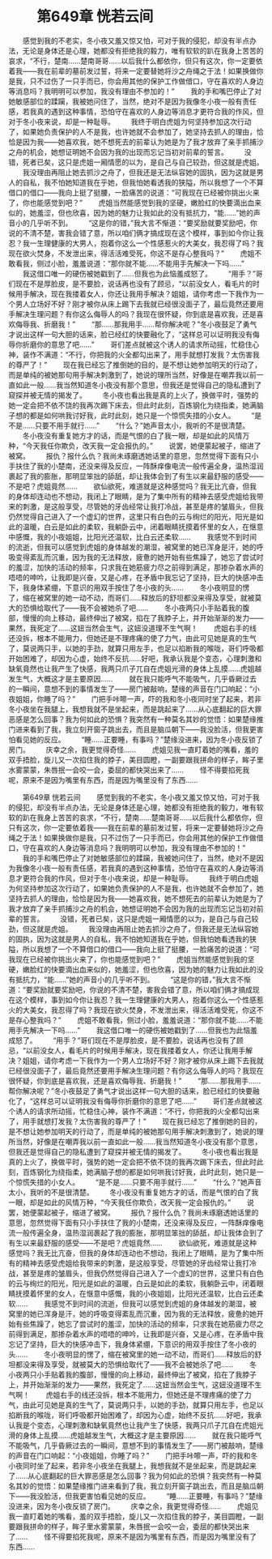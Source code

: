 # 　　第649章 恍若云间
　　感觉到我的不老实，冬小夜又羞又惊又怕，可对于我的侵犯，却没有半点办法，无论是身体还是心理，她都没有拒绝我的毅力，唯有软软的趴在我身上苦苦的哀求，“不行，楚南……楚南哥哥……以后我什么都依你，但只有这次，你一定要依着我——我在前辈的墓前发过誓，将来一定要替她将沙之舟绳之于法！如果换做你是我，只不过伤了一只手而已，你会用其他的保护工作做借口，守在喜欢的人身边等消息吗？我明明可以参加，我没有理由不参加的！”
　　我的手和嘴巴停止了对她敏感部位的蹂躏，我被她问住了，当然，绝对不是因为我像冬小夜一般有责任感，若我真的遇到这种事情，恐怕守在喜欢的人身边等消息才更符合我的作风，但对于冬小夜来说，却是一种耻辱。
　　我终于明白虎姐为何坚持参加这次行动了，如果她负责保护的人不是我，也许她就不会参加了，她坚持去抓人的理由，恰恰是因为我——她喜欢我，她不想死去的前辈认为她是为了我才放弃了亲手抓捕沙之舟的机会，她想证明她不会因为我的出现而忘记当初对前辈的誓言。
　　没错，死者已矣，这只是虎姐一厢情愿的以为，是自己与自己较劲，但这就是虎姐。
　　我没理由再阻止她去抓沙之舟了，但我还是无法纵容她的固执，因为这就是男人的自私，我不怕她知道我在乎她，但我怕她看透我的狭隘，所以我想了一个不算借口的借口——我向上挺了挺腰，一脸痛苦的说道：“可我现在已经被你挑出火来了，你也能感觉到吧？”
　　虎姐当然能感觉到我的坚硬，嫩脸红的快要滴出血来似的，她羞涩，但也欣喜，因为她的魅力让我如此的没有抵抗力，“能……”她的声音小的几乎听不到。
　　“这是你的错，”我大言不惭道：“要奖励就要奖励吧，你说的不清不楚，害我会错了意，所以咱们俩才搞成现在这个模样，事到如今你让我忍？我一生理健康的大男人，抱着你这么一个性感惹火的大美女，我忍得了吗？我现在欲火焚身，不发泄出来，得活活难受死，你这不是存心整我吗？”
　　虎姐不敢看我，侧过小脸，羞羞说道：“那你就不能……不能用手先解决一下吗……”
　　我这借口唯一的硬伤被她戳到了……但我也为此恼羞成怒了。
　　“用手？”哥们现在不是厚脸皮，是不要脸，说话再也没有了顾忌，“以前没女人，看毛片的时候用手解决，现在我搂着女人，你还让我用手解决？姐姐，请你考虑一下我作为一个男人立场好不好？刚才被你从床上踢下去我就已经很没面子了，最后竟然还要用手解决生理问题？有你这么侮辱人的吗？我现在很怀疑，你到底是喜欢我，还是喜欢侮辱我、折磨我！”
　　“那……那我用手……帮你解决呢？”冬小夜鼓足了勇气才说出这样一句大胆的话来，脸已经红的快要融化了，“这样总可以证明我没有侮辱你折磨你的意思了吧……”
　　哥们差点就被这个诱人的请求所动摇，忙稳住心神，装作不满道：“不行，你把我的火全都勾出来了，用手就想打发我？太伤害我的尊严了！”
　　现在我已经忘了推倒她的目的，是不想让她参加明天的行动了，而是单纯的被她那句用手解决刺激到了，她说的理所当然，好像是在嘲弄我以前一直如此一般……我当然知道冬小夜没有那个意思，但我还是觉得自己的隐私遭到了窥探并被无情的揭发了。
　　冬小夜也看出我是真的上火了，换做平时，强势的她一定会把不依不饶的我再次踢下床去，但此时此刻，百炼钢化为绕指柔，她满脑子想的都是如何哄我讨好我，此时此刻，她只是一个惊慌失措的小女人。
　　“是不是……只要不用手就行……”
　　“什么？”她声音太小，我听的不是很清楚。
　　冬小夜没有重复她方才的话，而是气恨的白了我一眼，却是如此的风情万种，“今天我任你欺负，改天我一定会报仇的。”
　　说罢，她便蒙起被子，缩进了被窝。
　　报仇？报什么仇？我尚未琢磨透她话里的意思，忽然觉得下面有只小手扶住了我的小楚南，还没来得及反应，一阵酥痒像电流一般传遍全身，温热湿润裹起了我的膨胀，那明显笨拙的舔舐，却让我体会到了有生以来最舒服的感受——不是吧？虎姐竟然……
　　欲仙欲死，难道就是这种感觉吗？我无比亢奋，但我的身体却连动也不想动，我闭上了眼睛，是为了集中所有的精神去感受虎姐给我带来的刺激，是这般享受，尽管她的牙齿经常让我打冷战，甚至是疼的皱眉头，但我仍然觉得自己进入了一个虚幻的世界，这里只有白色的云与绚烂的阳光，阳光是如此的温暖，白云是如此的柔软，我躺卧云中，闭着眼睛抚摸着怀里的女人，在惬意中感慨，我的小夜姐姐，比阳光还温软，比白云还柔软……
　　我感觉不到时间的流逝，但我可以感觉到虎姐的身体越发的潮湿，被窝里的她已浑身是汗，她的呼吸变得紊乱而沉重，因为我的无法释放，疲惫的她开始有些焦躁了，她忘了尝试时的羞涩，加快的活动的频率，只求我在她筋疲力尽之前得到满足，那掺杂着水声的唔唔的呻吟，让我即是兴奋，又是心疼，在矛盾中我忘记了坚持，巨大的快感冲击下，我身体紧绷，下意识的用双手按住了冬小夜的头……
　　冬小夜明显的愣了，缩在被窝里的她一动不动，而哥们……释放后的舒坦都没来得及享受，就被莫大的恐惧给取代了——我不会被她杀了吧……
　　冬小夜两只小手贴着我的腹部，慢慢的向上移动，最终伸出了被窝，掐在了我脖子上，并开始渐渐的发力——果然，我死定了……这妞当然会生气，这妞没道理不生气啊！
　　虎姐右手的线还没拆，根本不能用力，但她还是不理疼痛的使了力气，由此可见她是真的生气了，莫说两只手，以她的手劲，就算只用左手，也足以掐断我的喉咙，哥们呼吸都开始困难了，却因为心虚，始终不反抗……好吧，我承认我是个变态，心理刺激和缺氧竟然也让我产生了快感，我两只爪子兀自在虎姐光滑的身体上乱摸……虎姐越发生气，大概这才是主要原因……
　　就在我只能呼气不能吸气，几乎昏厥过去的一瞬间，意想不到的事情发生了——房门被敲响，楚缘的声音在门口响起：“小夜姐姐，你睡了吗？”
　　门把手咔嚓一声，吓的我和冬小夜同时坐了起来，若非冬小夜坐在我腿上，我想我就不是坐起来，而是跳起来了……从心底翻起的巨大罪恶感是怎么回事？我为何如此的恐惧？我突然有一种莫名其妙的觉悟：如果楚缘推门进来看到了我，我立刻开窗子跳出去，而且是脑瓜朝下——我没脸活，但我更害怕看见她的反应。
　　“睡……正要睡，有事吗？”楚缘没进来，因为冬小夜反锁了房门。
　　庆幸之余，我更觉得奇怪……
　　虎姐见我一直盯着她的嘴看，羞的双手捂脸，旋儿又一次掐住我的脖子，美目圆瞪，一副要跟我拼命的样子，眸子里水雾蒙蒙，朱唇抿一会咬一会，委屈的都快哭出来了……
　　怪不得要掐死我呢，原来不是因为嘴里有东西，而是因为嘴里没有了东西……

　　第649章 恍若云间
　　感觉到我的不老实，冬小夜又羞又惊又怕，可对于我的侵犯，却没有半点办法，无论是身体还是心理，她都没有拒绝我的毅力，唯有软软的趴在我身上苦苦的哀求，“不行，楚南……楚南哥哥……以后我什么都依你，但只有这次，你一定要依着我——我在前辈的墓前发过誓，将来一定要替她将沙之舟绳之于法！如果换做你是我，只不过伤了一只手而已，你会用其他的保护工作做借口，守在喜欢的人身边等消息吗？我明明可以参加，我没有理由不参加的！”
　　我的手和嘴巴停止了对她敏感部位的蹂躏，我被她问住了，当然，绝对不是因为我像冬小夜一般有责任感，若我真的遇到这种事情，恐怕守在喜欢的人身边等消息才更符合我的作风，但对于冬小夜来说，却是一种耻辱。
　　我终于明白虎姐为何坚持参加这次行动了，如果她负责保护的人不是我，也许她就不会参加了，她坚持去抓人的理由，恰恰是因为我——她喜欢我，她不想死去的前辈认为她是为了我才放弃了亲手抓捕沙之舟的机会，她想证明她不会因为我的出现而忘记当初对前辈的誓言。
　　没错，死者已矣，这只是虎姐一厢情愿的以为，是自己与自己较劲，但这就是虎姐。
　　我没理由再阻止她去抓沙之舟了，但我还是无法纵容她的固执，因为这就是男人的自私，我不怕她知道我在乎她，但我怕她看透我的狭隘，所以我想了一个不算借口的借口——我向上挺了挺腰，一脸痛苦的说道：“可我现在已经被你挑出火来了，你也能感觉到吧？”
　　虎姐当然能感觉到我的坚硬，嫩脸红的快要滴出血来似的，她羞涩，但也欣喜，因为她的魅力让我如此的没有抵抗力，“能……”她的声音小的几乎听不到。
　　“这是你的错，”我大言不惭道：“要奖励就要奖励吧，你说的不清不楚，害我会错了意，所以咱们俩才搞成现在这个模样，事到如今你让我忍？我一生理健康的大男人，抱着你这么一个性感惹火的大美女，我忍得了吗？我现在欲火焚身，不发泄出来，得活活难受死，你这不是存心整我吗？”
　　虎姐不敢看我，侧过小脸，羞羞说道：“那你就不能……不能用手先解决一下吗……”
　　我这借口唯一的硬伤被她戳到了……但我也为此恼羞成怒了。
　　“用手？”哥们现在不是厚脸皮，是不要脸，说话再也没有了顾忌，“以前没女人，看毛片的时候用手解决，现在我搂着女人，你还让我用手解决？姐姐，请你考虑一下我作为一个男人立场好不好？刚才被你从床上踢下去我就已经很没面子了，最后竟然还要用手解决生理问题？有你这么侮辱人的吗？我现在很怀疑，你到底是喜欢我，还是喜欢侮辱我、折磨我！”
　　“那……那我用手……帮你解决呢？”冬小夜鼓足了勇气才说出这样一句大胆的话来，脸已经红的快要融化了，“这样总可以证明我没有侮辱你折磨你的意思了吧……”
　　哥们差点就被这个诱人的请求所动摇，忙稳住心神，装作不满道：“不行，你把我的火全都勾出来了，用手就想打发我？太伤害我的尊严了！”
　　现在我已经忘了推倒她的目的，是不想让她参加明天的行动了，而是单纯的被她那句用手解决刺激到了，她说的理所当然，好像是在嘲弄我以前一直如此一般……我当然知道冬小夜没有那个意思，但我还是觉得自己的隐私遭到了窥探并被无情的揭发了。
　　冬小夜也看出我是真的上火了，换做平时，强势的她一定会把不依不饶的我再次踢下床去，但此时此刻，百炼钢化为绕指柔，她满脑子想的都是如何哄我讨好我，此时此刻，她只是一个惊慌失措的小女人。
　　“是不是……只要不用手就行……”
　　“什么？”她声音太小，我听的不是很清楚。
　　冬小夜没有重复她方才的话，而是气恨的白了我一眼，却是如此的风情万种，“今天我任你欺负，改天我一定会报仇的。”
　　说罢，她便蒙起被子，缩进了被窝。
　　报仇？报什么仇？我尚未琢磨透她话里的意思，忽然觉得下面有只小手扶住了我的小楚南，还没来得及反应，一阵酥痒像电流一般传遍全身，温热湿润裹起了我的膨胀，那明显笨拙的舔舐，却让我体会到了有生以来最舒服的感受——不是吧？虎姐竟然……
　　欲仙欲死，难道就是这种感觉吗？我无比亢奋，但我的身体却连动也不想动，我闭上了眼睛，是为了集中所有的精神去感受虎姐给我带来的刺激，是这般享受，尽管她的牙齿经常让我打冷战，甚至是疼的皱眉头，但我仍然觉得自己进入了一个虚幻的世界，这里只有白色的云与绚烂的阳光，阳光是如此的温暖，白云是如此的柔软，我躺卧云中，闭着眼睛抚摸着怀里的女人，在惬意中感慨，我的小夜姐姐，比阳光还温软，比白云还柔软……
　　我感觉不到时间的流逝，但我可以感觉到虎姐的身体越发的潮湿，被窝里的她已浑身是汗，她的呼吸变得紊乱而沉重，因为我的无法释放，疲惫的她开始有些焦躁了，她忘了尝试时的羞涩，加快的活动的频率，只求我在她筋疲力尽之前得到满足，那掺杂着水声的唔唔的呻吟，让我即是兴奋，又是心疼，在矛盾中我忘记了坚持，巨大的快感冲击下，我身体紧绷，下意识的用双手按住了冬小夜的头……
　　冬小夜明显的愣了，缩在被窝里的她一动不动，而哥们……释放后的舒坦都没来得及享受，就被莫大的恐惧给取代了——我不会被她杀了吧……
　　冬小夜两只小手贴着我的腹部，慢慢的向上移动，最终伸出了被窝，掐在了我脖子上，并开始渐渐的发力——果然，我死定了……这妞当然会生气，这妞没道理不生气啊！
　　虎姐右手的线还没拆，根本不能用力，但她还是不理疼痛的使了力气，由此可见她是真的生气了，莫说两只手，以她的手劲，就算只用左手，也足以掐断我的喉咙，哥们呼吸都开始困难了，却因为心虚，始终不反抗……好吧，我承认我是个变态，心理刺激和缺氧竟然也让我产生了快感，我两只爪子兀自在虎姐光滑的身体上乱摸……虎姐越发生气，大概这才是主要原因……
　　就在我只能呼气不能吸气，几乎昏厥过去的一瞬间，意想不到的事情发生了——房门被敲响，楚缘的声音在门口响起：“小夜姐姐，你睡了吗？”
　　门把手咔嚓一声，吓的我和冬小夜同时坐了起来，若非冬小夜坐在我腿上，我想我就不是坐起来，而是跳起来了……从心底翻起的巨大罪恶感是怎么回事？我为何如此的恐惧？我突然有一种莫名其妙的觉悟：如果楚缘推门进来看到了我，我立刻开窗子跳出去，而且是脑瓜朝下——我没脸活，但我更害怕看见她的反应。
　　“睡……正要睡，有事吗？”楚缘没进来，因为冬小夜反锁了房门。
　　庆幸之余，我更觉得奇怪……
　　虎姐见我一直盯着她的嘴看，羞的双手捂脸，旋儿又一次掐住我的脖子，美目圆瞪，一副要跟我拼命的样子，眸子里水雾蒙蒙，朱唇抿一会咬一会，委屈的都快哭出来了……
　　怪不得要掐死我呢，原来不是因为嘴里有东西，而是因为嘴里没有了东西……
